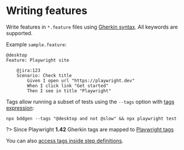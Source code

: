 # Writing features
Write features in `*.feature` files using [Gherkin syntax](https://cucumber.io/docs/gherkin/reference/#keywords). All keywords are supported.

Example `sample.feature`:

```gherkin
@desktop
Feature: Playwright site

    @jira:123
    Scenario: Check title
        Given I open url "https://playwright.dev"
        When I click link "Get started"
        Then I see in title "Playwright"
```

Tags allow running a subset of tests using the `--tags` option with [tags expression](https://cucumber.io/docs/cucumber/api/?lang=javascript#tag-expressions):
```
npx bddgen --tags "@desktop and not @slow" && npx playwright test
```

?> Since Playwright **1.42** Gherkin tags are mapped to [Playwright tags](https://playwright.dev/docs/test-annotations#tag-tests)

You can also [access tags inside step definitions](writing-steps/bdd-fixtures.md#tags).

